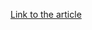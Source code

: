 [Link to the article](https://unit42.paloaltonetworks.com/zero-day-vulnerabilities-affect-cisco-software/)
